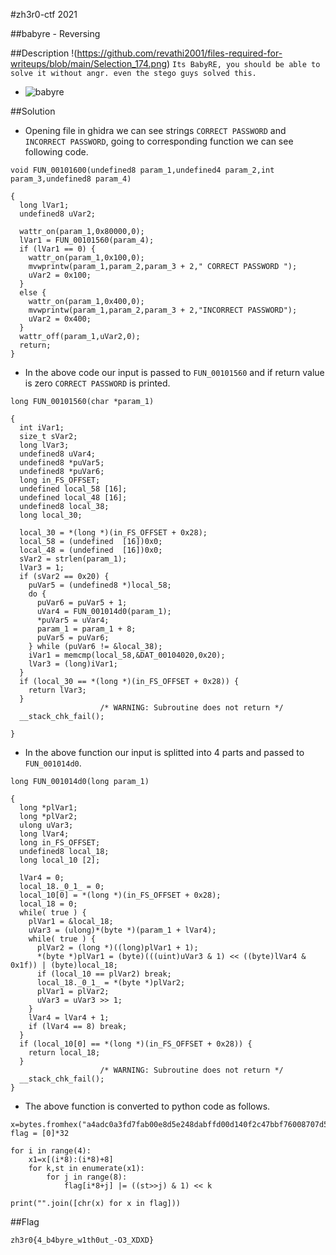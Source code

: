 #zh3r0-ctf 2021

##babyre - Reversing

##Description
!(https://github.com/revathi2001/files-required-for-writeups/blob/main/Selection_174.png)
```Its BabyRE, you should be able to solve it without angr. even the stego guys solved this.```

- ![babyre](https://github.com/revathi2001/files-required-for-writeups/blob/main/babyrev)


##Solution
- Opening file in ghidra we can see strings ```CORRECT PASSWORD``` and ```INCORRECT PASSWORD```, going to corresponding function we can see following code.
```
void FUN_00101600(undefined8 param_1,undefined4 param_2,int param_3,undefined8 param_4)

{
  long lVar1;
  undefined8 uVar2;
  
  wattr_on(param_1,0x80000,0);
  lVar1 = FUN_00101560(param_4);
  if (lVar1 == 0) {
    wattr_on(param_1,0x100,0);
    mvwprintw(param_1,param_2,param_3 + 2," CORRECT PASSWORD ");
    uVar2 = 0x100;
  }
  else {
    wattr_on(param_1,0x400,0);
    mvwprintw(param_1,param_2,param_3 + 2,"INCORRECT PASSWORD");
    uVar2 = 0x400;
  }
  wattr_off(param_1,uVar2,0);
  return;
}
```

- In the above code our input is passed to ```FUN_00101560``` and if return value is zero ```CORRECT PASSWORD``` is printed.
```
long FUN_00101560(char *param_1)

{
  int iVar1;
  size_t sVar2;
  long lVar3;
  undefined8 uVar4;
  undefined8 *puVar5;
  undefined8 *puVar6;
  long in_FS_OFFSET;
  undefined local_58 [16];
  undefined local_48 [16];
  undefined8 local_38;
  long local_30;
  
  local_30 = *(long *)(in_FS_OFFSET + 0x28);
  local_58 = (undefined  [16])0x0;
  local_48 = (undefined  [16])0x0;
  sVar2 = strlen(param_1);
  lVar3 = 1;
  if (sVar2 == 0x20) {
    puVar5 = (undefined8 *)local_58;
    do {
      puVar6 = puVar5 + 1;
      uVar4 = FUN_001014d0(param_1);
      *puVar5 = uVar4;
      param_1 = param_1 + 8;
      puVar5 = puVar6;
    } while (puVar6 != &local_38);
    iVar1 = memcmp(local_58,&DAT_00104020,0x20);
    lVar3 = (long)iVar1;
  }
  if (local_30 == *(long *)(in_FS_OFFSET + 0x28)) {
    return lVar3;
  }
                    /* WARNING: Subroutine does not return */
  __stack_chk_fail();

}
```
- In the above function our input is splitted into 4 parts and passed to ```FUN_001014d0```.
```
long FUN_001014d0(long param_1)

{
  long *plVar1;
  long *plVar2;
  ulong uVar3;
  long lVar4;
  long in_FS_OFFSET;
  undefined8 local_18;
  long local_10 [2];
  
  lVar4 = 0;
  local_18._0_1_ = 0;
  local_10[0] = *(long *)(in_FS_OFFSET + 0x28);
  local_18 = 0;
  while( true ) {
    plVar1 = &local_18;
    uVar3 = (ulong)*(byte *)(param_1 + lVar4);
    while( true ) {
      plVar2 = (long *)((long)plVar1 + 1);
      *(byte *)plVar1 = (byte)(((uint)uVar3 & 1) << ((byte)lVar4 & 0x1f)) | (byte)local_18;
      if (local_10 == plVar2) break;
      local_18._0_1_ = *(byte *)plVar2;
      plVar1 = plVar2;
      uVar3 = uVar3 >> 1;
    }
    lVar4 = lVar4 + 1;
    if (lVar4 == 8) break;
  }
  if (local_10[0] == *(long *)(in_FS_OFFSET + 0x28)) {
    return local_18;
  }
                    /* WARNING: Subroutine does not return */
  __stack_chk_fail();
}
```
- The above function is converted to python code as follows.
```
x=bytes.fromhex("a4adc0a3fd7fab00e8d5e248dabffd00d140f2c47bbf76008707d5adae82fd00")
flag = [0]*32

for i in range(4):
    x1=x[(i*8):(i*8)+8]
    for k,st in enumerate(x1):
        for j in range(8):
            flag[i*8+j] |= ((st>>j) & 1) << k
        
print("".join([chr(x) for x in flag]))
```

##Flag
```
zh3r0{4_b4byre_w1th0ut_-O3_XDXD}
```
